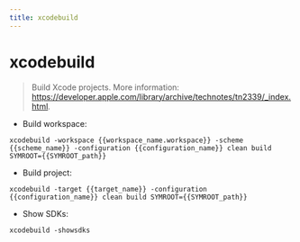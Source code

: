 ```yaml
---
title: xcodebuild
---
```

# xcodebuild

> Build Xcode projects.
> More information: <https://developer.apple.com/library/archive/technotes/tn2339/_index.html>.

- Build workspace:

`xcodebuild -workspace {{workspace_name.workspace}} -scheme {{scheme_name}} -configuration {{configuration_name}} clean build SYMROOT={{SYMROOT_path}}`

- Build project:

`xcodebuild -target {{target_name}} -configuration {{configuration_name}} clean build SYMROOT={{SYMROOT_path}}`

- Show SDKs:

`xcodebuild -showsdks`
